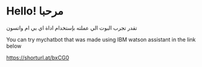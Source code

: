 # Hello! مرحبا 

تقدر تجرب البوت الي عملته بإستخدام اداة اي بي ام واتسون 

You can try mychatbot that was made using IBM watson assistant in the link below

https://shorturl.at/bxCG0
